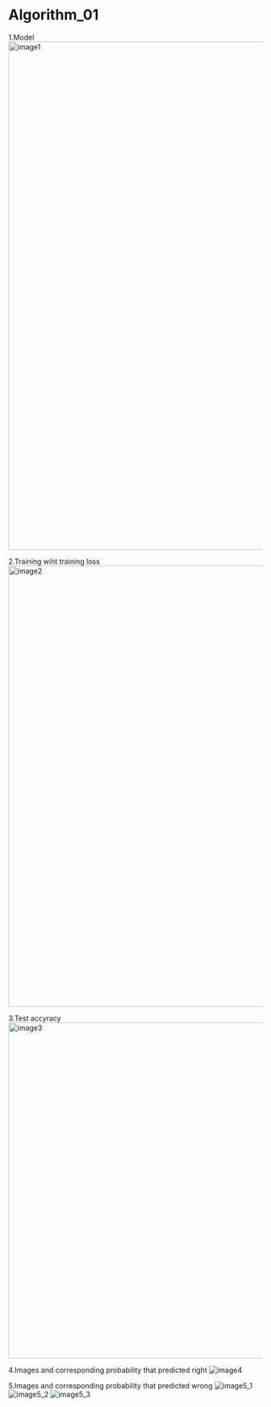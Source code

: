 # Algorithm_01
1.Model
<img width="1006" alt="image1" src="https://user-images.githubusercontent.com/85804930/121787085-138c6880-cbff-11eb-9ccf-8d5335adf9d1.png">


2.Training wiht training loss
<img width="873" alt="image2" src="https://user-images.githubusercontent.com/85804930/121787088-18511c80-cbff-11eb-804e-fe62ce63afd5.png">


3.Test accyracy
<img width="665" alt="image3" src="https://user-images.githubusercontent.com/85804930/121787094-1dae6700-cbff-11eb-9784-a00525a006f3.png">


4.Images and corresponding probability that predicted right
![image4](https://user-images.githubusercontent.com/85804930/121787104-2d2db000-cbff-11eb-9b8e-5f6bc54c6b49.png)


5.Images and corresponding probability that predicted wrong
![image5_1](https://user-images.githubusercontent.com/85804930/121787109-328afa80-cbff-11eb-9bb4-b2a20661fe68.png)
![image5_2](https://user-images.githubusercontent.com/85804930/121787115-46cef780-cbff-11eb-8a51-bed8d933a1cd.png)
![image5_3](https://user-images.githubusercontent.com/85804930/121787118-4898bb00-cbff-11eb-9c4f-36386f6eea59.png)
